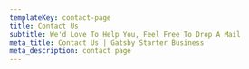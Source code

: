 ```yaml
---
templateKey: contact-page
title: Contact Us
subtitle: We'd Love To Help You, Feel Free To Drop A Mail
meta_title: Contact Us | Gatsby Starter Business
meta_description: contact page
---
```

